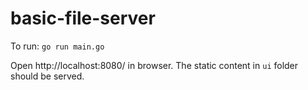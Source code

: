 # basic-file-server

To run: `go run main.go`

Open http://localhost:8080/ in browser. The static content in `ui` folder should be served.
